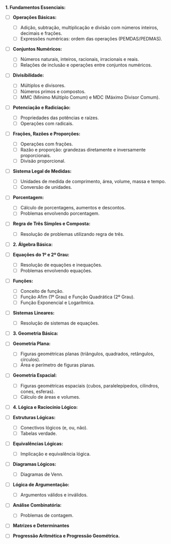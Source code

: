 **1. Fundamentos Essenciais:**

- [ ] **Operações Básicas:** 
    - [ ] Adição, subtração, multiplicação e divisão com números inteiros, decimais e frações.
    - [ ] Expressões numéricas: ordem das operações (PEMDAS/PEDMAS). 
- [ ] **Conjuntos Numéricos:**
    - [ ] Números naturais, inteiros, racionais, irracionais e reais.
    - [ ] Relações de inclusão e operações entre conjuntos numéricos.
- [ ] **Divisibilidade:**
    - [ ] Múltiplos e divisores.
    - [ ] Números primos e compostos.
    - [ ] MMC (Mínimo Múltiplo Comum) e MDC (Máximo Divisor Comum).
- [ ] **Potenciação e Radiciação:**
    - [ ] Propriedades das potências e raízes.
    - [ ] Operações com radicais.
- [ ] **Frações, Razões e Proporções:**
    - [ ] Operações com frações.
    - [ ] Razão e proporção: grandezas diretamente e inversamente proporcionais.
    - [ ] Divisão proporcional.
- [ ] **Sistema Legal de Medidas:**
    - [ ] Unidades de medida de comprimento, área, volume, massa e tempo.
    - [ ] Conversão de unidades.
- [ ] **Porcentagem:**
    - [ ] Cálculo de porcentagens, aumentos e descontos.
    - [ ] Problemas envolvendo porcentagem.
- [ ] **Regra de Três Simples e Composta:**
    - [ ] Resolução de problemas utilizando regra de três.

- [ ] **2. Álgebra Básica:**

- [ ] **Equações do 1º e 2º Grau:**
    - [ ] Resolução de equações e inequações.
    - [ ] Problemas envolvendo equações.
- [ ] **Funções:**
    - [ ] Conceito de função.
    - [ ] Função Afim (1º Grau) e Função Quadrática (2º Grau).
    - [ ] Função Exponencial e Logarítmica.
- [ ] **Sistemas Lineares:**
    - [ ] Resolução de sistemas de equações.

- [ ] **3. Geometria Básica:**

- [ ] **Geometria Plana:**
    - [ ] Figuras geométricas planas (triângulos, quadrados, retângulos, círculos).
    - [ ] Área e perímetro de figuras planas.
- [ ] **Geometria Espacial:**
    - [ ] Figuras geométricas espaciais (cubos, paralelepípedos, cilindros, cones, esferas).
    - [ ] Cálculo de áreas e volumes.

- [ ] **4. Lógica e Raciocínio Lógico:**

- [ ] **Estruturas Lógicas:**
    - [ ] Conectivos lógicos (e, ou, não).
    - [ ] Tabelas verdade.
- [ ] **Equivalências Lógicas:**
    - [ ] Implicação e equivalência lógica.
- [ ] **Diagramas Lógicos:**
    - [ ] Diagramas de Venn.
- [ ] **Lógica de Argumentação:**
    - [ ] Argumentos válidos e inválidos.
- [ ] **Análise Combinatória:**
    - [ ] Problemas de contagem.
- [ ] **Matrizes e Determinantes**
- [ ] **Progressão Aritmética e Progressão Geométrica.**